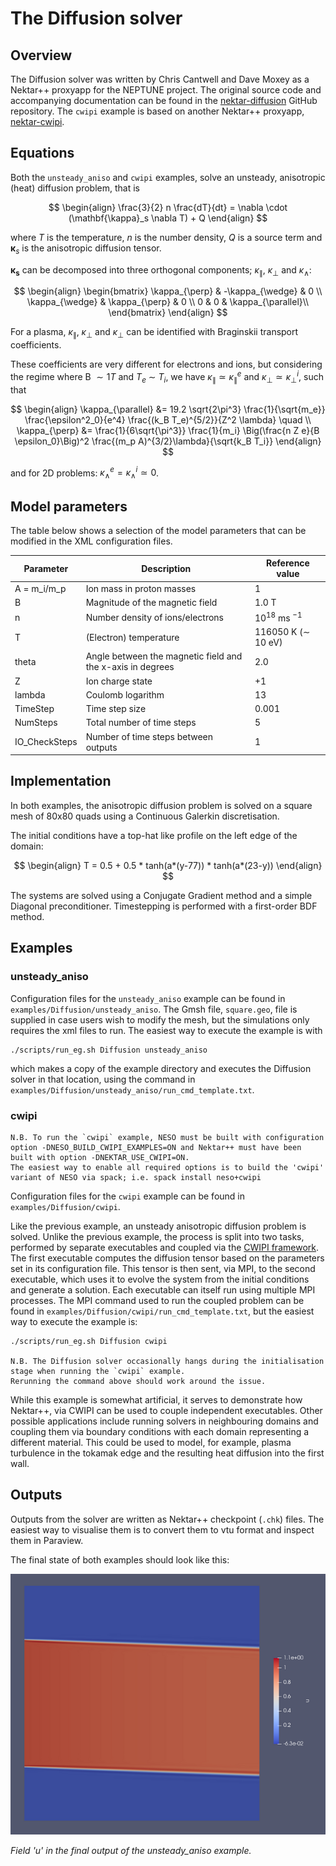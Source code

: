 # The Diffusion solver

## Overview
The Diffusion solver was written by Chris Cantwell and Dave Moxey as a Nektar++ proxyapp for the NEPTUNE project.
The original source code and accompanying documentation can be found in the [nektar-diffusion](https://github.com/ExCALIBUR-NEPTUNE/nektar-diffusion) GitHub repository.
The `cwipi` example is based on another Nektar++ proxyapp, [nektar-cwipi](https://github.com/ExCALIBUR-NEPTUNE/nektar-cwipi).

## Equations
Both the `unsteady_aniso` and `cwipi` examples, solve an unsteady, anisotropic (heat) diffusion problem, that is

$$
\begin{align}
\frac{3}{2} n \frac{dT}{dt} = \nabla \cdot (\mathbf{\kappa}_s \nabla T) + Q
\end{align}
$$

where $T$ is the temperature, $n$ is the number density, $Q$ is a source term and $\mathbf{\kappa}_s$ is the anisotropic diffusion tensor.

$\mathbf{\kappa_s}$ can be decomposed into three orthogonal components; $\kappa_{\parallel}$, $\kappa_{\perp}$ and $\kappa_{\wedge}$:

$$
\begin{align}
\begin{bmatrix}
\kappa_{\perp} & -\kappa_{\wedge} & 0 \\
\kappa_{\wedge} & \kappa_{\perp} & 0 \\
0 & 0 & \kappa_{\parallel}\\
\end{bmatrix}
\end{align}
$$

For a plasma, $\kappa_{\parallel}$, $\kappa_{\perp}$ and $\kappa_{\perp}$ can be identified with Braginskii transport coefficients.

These coefficients are very different for electrons and ions, but considering the regime where B $\sim 1 T$ and $T_e~\sim~T_i$, we have $\kappa_{\parallel} \simeq \kappa_{\parallel}^e$ and $\kappa_{\perp}\simeq \kappa_{\perp}^i$, such that

$$
\begin{align}
\kappa_{\parallel} &= 19.2 \sqrt{2\pi^3} \frac{1}{\sqrt{m_e}} \frac{\epsilon^2_0}{e^4} \frac{(k_B T_e)^{5/2}}{Z^2 \lambda} \quad \\
\kappa_{\perp} &= \frac{1}{6\sqrt{\pi^3}} \frac{1}{m_i} \Big(\frac{n Z e}{B \epsilon_0}\Big)^2 \frac{(m_p A)^{3/2}\lambda}{\sqrt{k_B T_i}}
\end{align} 
$$

and for 2D problems: $\kappa_{\wedge}^e = \kappa_{\wedge}^i \simeq 0$.


## Model parameters

The table below shows a selection of the model parameters that can be modified in the XML configuration files. 

| Parameter     | Description                                                | Reference value         |
| ------------- | ---------------------------------------------------------- | ----------------------- |
| A = m_i/m_p   | Ion mass in proton masses                                  | 1                       |
| B             | Magnitude of the magnetic field                            | 1.0 T                   |
| n             | Number density of ions/electrons                           | $10^{18}$ ms $^{-1}$    |
| T             | (Electron) temperature                                     | 116050 K ($\sim$ 10 eV) |
| theta         | Angle between the magnetic field and the x-axis in degrees | 2.0                     |
| Z             | Ion charge state                                           | +1                      |
| lambda        | Coulomb logarithm                                          | 13                      |
| TimeStep      | Time step size                                             | 0.001                   |
| NumSteps      | Total number of time steps                                 | 5                       |
| IO_CheckSteps | Number of time steps between outputs                       | 1                       |


## Implementation

In both examples, the anisotropic diffusion problem is solved on a square mesh of 80x80 quads using a Continuous Galerkin discretisation.

The initial conditions have a top-hat like profile on the left edge of the domain:

$$
\begin{align}
T = 0.5 + 0.5 * tanh(a*(y-77)) * tanh(a*(23-y))
\end{align}
$$

The systems are solved using a Conjugate Gradient method and a simple Diagonal preconditioner.
Timestepping is performed with a first-order BDF method.

## Examples

### unsteady_aniso

Configuration files for the  `unsteady_aniso` example can be found in `examples/Diffusion/unsteady_aniso`.
The Gmsh file, `square.geo`, file is supplied in case users wish to modify the mesh, but the simulations only requires the xml files to run.
The easiest way to execute the example is with

    ./scripts/run_eg.sh Diffusion unsteady_aniso

which makes a copy of the example directory and executes the Diffusion solver in that location, using the command in `examples/Diffusion/unsteady_aniso/run_cmd_template.txt`.

### cwipi

    N.B. To run the `cwipi` example, NESO must be built with configuration option -DNESO_BUILD_CWIPI_EXAMPLES=ON and Nektar++ must have been built with option -DNEKTAR_USE_CWIPI=ON.
    The easiest way to enable all required options is to build the 'cwipi' variant of NESO via spack; i.e. spack install neso+cwipi

Configuration files for the  `cwipi` example can be found in `examples/Diffusion/cwipi`.

Like the previous example, an unsteady anisotropic diffusion problem is solved. 
Unlike the previous example, the process is split into two tasks, performed by separate executables and coupled via the [CWIPI framework](https://w3.onera.fr/cwipi/en).
The first executable computes the diffusion tensor based on the parameters set in its configuration file.
This tensor is then sent, via MPI, to the second executable, which uses it to evolve the system from the initial conditions and generate a solution.
Each executable can itself run using multiple MPI processes.
The MPI command used to run the coupled problem can be found in `examples/Diffusion/cwipi/run_cmd_template.txt`, but the easiest way to execute the example is: 

    ./scripts/run_eg.sh Diffusion cwipi

    N.B. The Diffusion solver occasionally hangs during the initialisation stage when running the `cwipi` example.  
    Rerunning the command above should work around the issue.

While this example is somewhat artificial, it serves to demonstrate how Nektar++, via CWIPI can be used to couple independent executables.
Other possible applications include running solvers in neighbouring domains and coupling them via boundary conditions with each domain representing a different material.
This could be used to model, for example, plasma turbulence in the tokamak edge and the resulting heat diffusion into the first wall. 
    

## Outputs
Outputs from the solver are written as Nektar++ checkpoint (`.chk`) files.
The easiest way to visualise them is to convert them to vtu format and inspect them in Paraview.

The final state of both examples should look like this:

!["unsteady_aniso_final"](../../docs/media/unsteady_aniso_final.png)

*Field 'u' in the final output of the unsteady_aniso example.*

<!-- align="left" width="400" style="margin-right: 1.5rem" -->